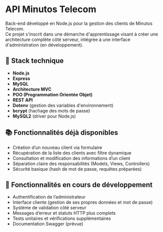 # API Minutos Telecom

Back-end développé en Node.js pour la gestion des clients de Minutos Telecom.  
Ce projet s'inscrit dans une démarche d'apprentissage visant à créer une architecture complète côté serveur, intégrée à une interface d'administration (en développement).

## 🔧 Stack technique

- **Node.js**
- **Express**
- **MySQL**
- **Architecture MVC**
- **POO (Programmation Orientée Objet)**
- **REST API**
- **Dotenv** (gestion des variables d'environnement)
- **bcrypt** (hachage des mots de passe)
- **MySQL2** (driver pour Node.js)

## 📚 Fonctionnalités déjà disponibles

- Création d’un nouveau client via formulaire
- Récupération de la liste des clients avec filtre dynamique
- Consultation et modification des informations d’un client
- Séparation claire des responsabilités (Models, Views, Controllers)
- Sécurité basique (hash de mot de passe, requêtes préparées)

## 🚧 Fonctionnalités en cours de développement

- Authentification de l’administrateur
- Interface cliente (gestion de ses propres données et mot de passe)
- Système de validation côté serveur
- Messages d’erreur et statuts HTTP plus complets
- Tests unitaires et vérifications supplémentaires
- Documentation Swagger (prévue)
